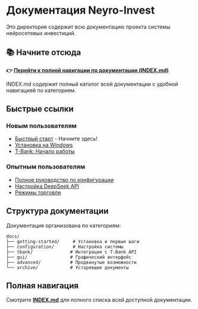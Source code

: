 # Документация Neyro-Invest

Это директория содержит всю документацию проекта системы нейросетевых инвестиций.

## 📚 Начните отсюда

**👉 [Перейти к полной навигации по документации (INDEX.md)](INDEX.md)**

INDEX.md содержит полный каталог всей документации с удобной навигацией по категориям.

## Быстрые ссылки

### Новым пользователям
- [Быстрый старт](getting-started/quick-start.md) - Начните здесь!
- [Установка на Windows](getting-started/windows-installation.md)
- [T-Bank: Начало работы](tbank/getting-started.md)

### Опытным пользователям
- [Полное руководство по конфигурации](configuration/guide.md)
- [Настройка DeepSeek API](advanced/deepseek-setup.md)
- [Режимы торговли](configuration/trading-modes.md)

## Структура документации

Документация организована по категориям:

```
docs/
├── getting-started/     # Установка и первые шаги
├── configuration/       # Настройка системы
├── tbank/              # Интеграция с T-Bank API
├── gui/                # Графический интерфейс
├── advanced/           # Продвинутые возможности
└── archive/            # Устаревшие документы
```

## Полная навигация

Смотрите **[INDEX.md](INDEX.md)** для полного списка всей доступной документации.
